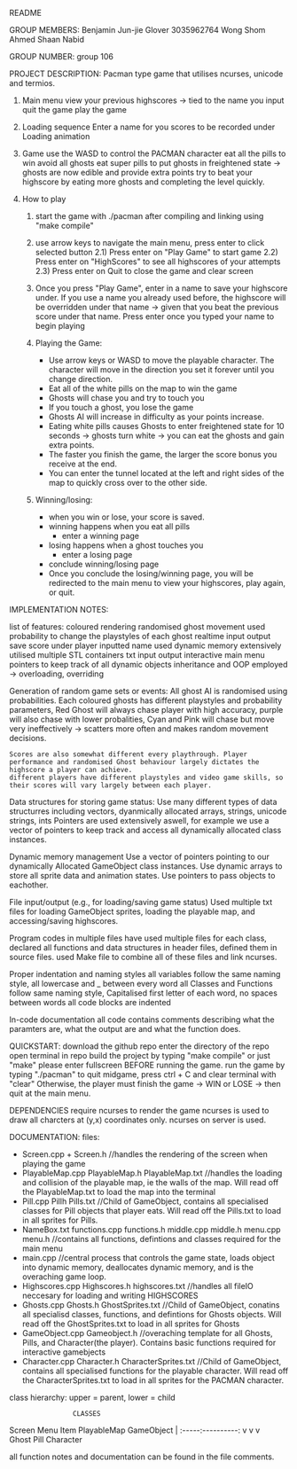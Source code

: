 README

GROUP MEMBERS:
Benjamin Jun-jie Glover 3035962764
Wong Shom
Ahmed Shaan Nabid

GROUP NUMBER:
group 106

PROJECT DESCRIPTION:
  Pacman type game that utilises ncurses, unicode and termios. 
  1. Main menu
    view your previous highscores -> tied to the name you input
    quit the game
    play the game

  2. Loading sequence
    Enter a name for you scores to be recorded under
    Loading animation

  3. Game
    use the WASD to control the PACMAN character
    eat all the pills to win
    avoid all ghosts
    eat super pills to put ghosts in freightened state -> ghosts are now edible and provide extra points
    try to beat your highscore by eating more ghosts and completing the level quickly.

  4. How to play
      1) start the game with ./pacman after compiling and linking using "make compile"

      2) use arrow keys to navigate the main menu, press enter to click selected button
          2.1) Press enter on "Play Game" to start game
          2.2) Press enter on "HighScores" to see all highscores of your attempts
          2.3) Press enter on Quit to close the game and clear screen

      3) Once you press "Play Game", enter in a name to save your highscore under. If you use a name you already used before, the highscore will be overridden under that name -> given that you beat the previous score under that name.
         Press enter once you typed your name to begin playing

      4) Playing the Game:
           - Use arrow keys or WASD to move the playable character. The character will move in the direction you set it forever until you change direction.
           - Eat all of the white pills on the map to win the game
           - Ghosts will chase you and try to touch you
           - If you touch a ghost, you lose the game
           - Ghosts AI will increase in difficulty as your points increase.
           - Eating white pills causes Ghosts to enter freightened state for 10 seconds -> ghosts turn white -> you can eat the ghosts and gain extra points.
           - The faster you finish the game, the larger the score bonus you receive at the end.
           - You can enter the tunnel located at the left and right sides of the map to quickly cross over to the other side.

      5) Winning/losing:
          - when you win or lose, your score is saved.
          - winning happens when you eat all pills
              - enter a winning page
          - losing happens when a ghost touches you
              - enter a losing page
          - conclude winning/losing page
          - Once you conclude the losing/winning page, you will be redirected to the main menu to view your highscores, play again, or quit.


IMPLEMENTATION NOTES:

list of features:
  coloured rendering
  randomised ghost movement
  used probability to change the playstyles of each ghost
  realtime input output
  save score under player inputted name
  used dynamic memory extensively
  utilised multiple STL containers
  txt input output
  interactive main menu
  pointers to keep track of all dynamic objects
  inheritance and OOP employed -> overloading, overriding

Generation of random game sets or events:
    All ghost AI is randomised using probabilities. Each coloured ghosts has different playstyles and probability parameters,
    Red Ghost will always chase player with high accuracy, purple will also chase with lower probalities, 
    Cyan and Pink will chase but move very ineffectively -> scatters more often and makes random movement decisions.
    
    Scores are also somewhat different every playthrough. Player performance and randomised Ghost behaviour largely dictates the highscore a player can achieve.
    different players have different playstyles and video game skills, so their scores will vary largely between each player.

Data structures for storing game status:
    Use many different types of data structurres including vectors, dyanmically allocated arrays, strings, unicode strings, ints
    Pointers are used extensively aswell, for example we use a vector of pointers to keep track and access all dynamically allocated class instances.

Dynamic memory management
    Use a vector of pointers pointing to our dynamically Allocated GameObject class instances.
    Use dynamic arrays to store all sprite data and animation states.
    Use pointers to pass objects to eachother.
  
File input/output (e.g., for loading/saving game status)
    Used multiple txt files for loading GameObject sprites, loading the playable map, and accessing/saving highscores.
  
Program codes in multiple files
    have used multiple files for each class, declared all functions and data structures in header files, defined them in source files.
    used Make file to combine all of these files and link ncurses.
  
Proper indentation and naming styles
     all variables follow the same naming style, all lowercase and _ between every word
     all Classes and Functions follow same naming style, Capitalised first letter of each word, no spaces between words
     all code blocks are indented
   
In-code documentation
    all code contains comments describing what the paramters are, what the output are and what the function does.


QUICKSTART:
  download the github repo
  enter the directory of the repo
  open terminal in repo
  build the project by typing "make compile" or just "make"
  please enter fullscreen BEFORE running the game.
  run the game by typing "./pacman"
  to quit midgame, press ctrl + C and clear terminal with "clear"
  Otherwise, the player must finish the game -> WIN or LOSE -> then quit at the main menu.

DEPENDENCIES
  require ncurses to render the game
  ncurses is used to draw all charcters at (y,x) coordinates only.
  ncurses on server is used.



DOCUMENTATION:
files:

- Screen.cpp + Screen.h                                                     //handles the rendering of the screen when playing the game
- PlayableMap.cpp PlayableMap.h PlayableMap.txt                             //handles the loading and collision of the playable map, ie the walls of the map. Will read off the PlayableMap.txt to load the map into the terminal
- Pill.cpp Pillh Pills.txt                                                  //Child of GameObject, contains all specialised classes for Pill objects that player eats. Will read off the Pills.txt to load in all sprites for Pills.
- NameBox.txt functions.cpp functions.h middle.cpp middle.h menu.cpp menu.h //contains all functions, defintions and classes required for the main menu
- main.cpp                                                                  //central process that controls the game state, loads object into dynamic memory, deallocates dynamic memory, and is the overaching game loop.
- Highscores.cpp Highscores.h highscores.txt                                //handles all fileIO neccesary for loading and writing HIGHSCORES
- Ghosts.cpp Ghosts.h GhostSprites.txt                                      //Child of GameObject, conatins all specialisd classes, functions, and defintions for Ghosts objects. Will read off the GhostSprites.txt to load in all sprites for Ghosts
- GameObject.cpp Gameobject.h                                               //overaching template for all Ghosts, Pills, and Character(the player). Contains basic functions required for interactive gamebjects
- Character.cpp Character.h CharacterSprites.txt                            //Child of GameObject, contains all specialised functions for the playable character. Will read off the CharacterSprites.txt to load in all sprites for the PACMAN character.



class hierarchy: upper = parent, lower = child

                    CLASSES
                    
Screen    Menu    Item    PlayableMap      GameObject
                                               |
                                         :-----:----------:
                                         v     v          v    
                                     Ghost    Pill    Character
 
 
 all function notes and documentation can be found in the file comments.
